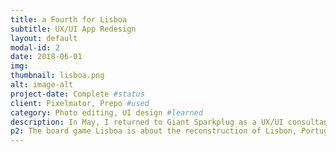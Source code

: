 ```yaml
---
title: a Fourth for Lisboa
subtitle: UX/UI App Redesign 
layout: default
modal-id: 2
date: 2018-06-01
img: 
thumbnail: lisboa.png
alt: image-alt
project-date: Complete #status
client: Pixelmator, Prepo #used
category: Photo editing, UI design #learned
description: In May, I returned to Giant Sparkplug as a UX/UI consultant to lead the visual design of a companion app to a board game. The app that acts as a virtual fourth player for the board game Lisboa. I provided new designs for the app that tied in the board game’s aesthetic so the players can have a more consistent playing experience. 
p2: The board game Lisboa is about the reconstruction of Lisbon, Portugal after an earthquake, tsunami, and three days of fires in 1755. This is a rough draft, proof-of-concept design. Graphics were taken from photos of the board game and edited in Pixelmator. The app, aFourth For Lisboa, already had well-developed logic, layout, and controls when I was hired. During my time at GSP, I suggested new controls and layouts to provide the user with the most satisfying playing experience. The designs were originally created in Powerpoint, mainly because I didn't know software like Sketch existed, but I plan on converting the designs over to a more professional design toolkit in the near future. Screenshots coming soon.
---
```

